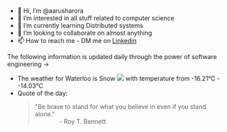 - 👋 Hi, I’m @aarusharora
- 👀 I’m interested in all stuff related to computer science
- 🌱 I’m currently learning Distributed systems
- 💞️ I’m looking to collaborate on almost anything
- 📫 How to reach me - DM me on [Linkedin](https://www.linkedin.com/in/aarusharora789/)

The following information is updated daily through the power of software engineering ->
- The weather for Waterloo is Snow ![](https://openweathermap.org/img/wn/13d.png) with temperature from -16.21℃ - -14.03℃
- Quote of the day:  
	> "Be brave to stand for what you believe in even if you stand alone."  
	> &emsp;&emsp;&emsp;&emsp;- Roy T. Bennett
